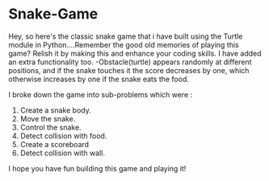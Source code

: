 # Snake-Game

Hey, so here's the classic snake game that i have built using the Turtle module in Python....Remember the good old memories of playing this game? 
Relish it by making this and enhance your coding skills.
I have added an extra functionality too.
  -Obstacle(turtle) appears randomly at different positions, and if the snake touches it the score decreases by one, which otherwise increases by one if the snake eats the food.
  
I broke down the game into sub-problems which were :

1. Create a snake body.
2. Move the snake.
3. Control the snake.
4. Detect collision with food.
5. Create a scoreboard
6. Detect collision with wall.

I hope you have fun building this game and playing it!
